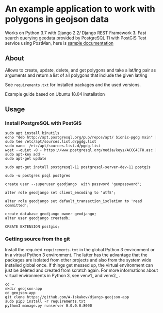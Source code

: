 
An example application to work with polygons in geojson data
===================================

Works on Python 3.7 with Django 2.2/ Django REST Framework 3.
Fast search querying geodata provided by PostgreSQL 11 with PostGIS
Test service using PostMan, here is <a href="https://documenter.getpostman.com/view/5037826/S1TSYeXJ" target="_blank">sample documentation</a>

About
-----

Allows to create, update, delete, and get polygons
and take a lat/lng pair as arguments and return a list of all polygons that include the given lat/lng

See ``requirements.txt`` for installed packages and the used versions. 

Example guide based on Ubuntu 18.04 installation

Usage
-----



### Install PostgreSQL with PostGIS

    
    sudo apt install binutils
    echo "deb http://apt.postgresql.org/pub/repos/apt/ bionic-pgdg main" | sudo tee /etc/apt/sources.list.d/pgdg.list
    sudo nano  /etc/apt/sources.list.d/pgdg.list
    wget --quiet -O - https://www.postgresql.org/media/keys/ACCC4CF8.asc | sudo apt-key add -
    sudo apt-get update
    
    sudo apt-get install postgresql-11 postgresql-server-dev-11 postgis
    
    sudo -u postgres psql postgres
    
    create user --superuser geodjango  with password 'geopassword';
    
    alter role geodjango set client_encoding to 'utf8';
    
    alter role geodjango set default_transaction_isolation to 'read committed';
    
    create database geodjango owner geodjango;
    alter user geodjango createdb;
    
    CREATE EXTENSION postgis;


### Getting source from the git

Install the required ``requirements.txt`` in the global Python 3 
environment or in a virtual Python 3 environment. The latter has the advantage that 
the packages are isolated from other projects and also from the system wide 
installed global once. If things get messed up, the virtual environment can 
just be deleted and created from scratch again. For more informations about 
virtual environments in Python 3, see venv1_ and venv2_ .

    cd ~
    mkdir geojson-app
    cd geojson-app
    git clone https://github.com/A-Iskakov/django-geojson-app
    sudo pip3 install -r requirements.txt
    python3 manage.py runserver 0.0.0.0:8000


